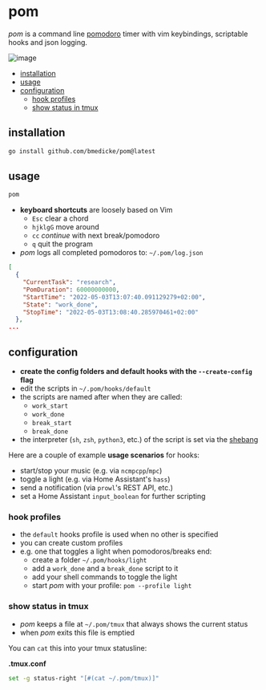 # pom

*pom* is a command line [pomodoro](https://en.wikipedia.org/wiki/Pomodoro_Technique) timer with vim keybindings, scriptable hooks and json logging.

![image](https://user-images.githubusercontent.com/173962/166444425-c2a81732-41f7-40c2-bf11-f631f38948b4.png)

<!-- vim-markdown-toc GFM -->

* [installation](#installation)
* [usage](#usage)
* [configuration](#configuration)
  * [hook profiles](#hook-profiles)
  * [show status in tmux](#show-status-in-tmux)

<!-- vim-markdown-toc -->

## installation

```sh
go install github.com/bmedicke/pom@latest
```

## usage

```sh
pom
```

* **keyboard shortcuts** are loosely based on Vim
  * `Esc` clear a chord
  * `hjklgG` move around
  * `cc` *continue* with next break/pomodoro
  * `q` quit the program
* *pom* logs all completed pomodoros to: `~/.pom/log.json`

```json
[
  {
    "CurrentTask": "research",
    "PomDuration": 60000000000,
    "StartTime": "2022-05-03T13:07:40.091129279+02:00",
    "State": "work_done",
    "StopTime": "2022-05-03T13:08:40.285970461+02:00"
  },
...
```

## configuration

* **create the config folders and default hooks with the `--create-config` flag**
* edit the scripts in `~/.pom/hooks/default`
* the scripts are named after when they are called:
  * `work_start`
  * `work_done`
  * `break_start`
  * `break_done`
* the interpreter (`sh`, `zsh`, `python3`, etc.) of the script is set via the [shebang](https://en.wikipedia.org/wiki/Shebang_(Unix))

Here are a couple of example **usage scenarios** for hooks:

  * start/stop your music (e.g. via `ncmpcpp`/`mpc`)
  * toggle a light (e.g. via Home Assistant's `hass`)
  * send a notification (via `prowl`'s REST API, etc.)
  * set a Home Assistant `input_boolean` for further scripting

### hook profiles

* the `default` hooks profile is used when no other is specified
* you can create custom profiles
* e.g. one that toggles a light when pomodoros/breaks end:
  * create a folder `~/.pom/hooks/light`
  * add a `work_done` and a `break_done` script to it
  * add your shell commands to toggle the light
  * start *pom* with your profile: `pom --profile light`

### show status in tmux

* *pom* keeps a file at `~/.pom/tmux` that always shows the current status
* when *pom* exits this file is emptied

You can `cat` this into your tmux statusline:

**.tmux.conf**
```sh
set -g status-right "[#(cat ~/.pom/tmux)]"
```
